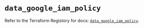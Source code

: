 # `data_google_iam_policy`

Refer to the Terraform Registory for docs: [`data_google_iam_policy`](https://registry.terraform.io/providers/hashicorp/google/4.69.1/docs/data-sources/iam_policy).
